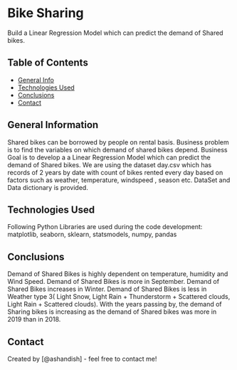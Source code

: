 # Bike Sharing 
Build a Linear Regression Model which can predict the demand of Shared bikes. 


## Table of Contents
* [General Info](#general-information)
* [Technologies Used](#technologies-used)
* [Conclusions](#conclusions)
* [Contact](#contact)


## General Information
Shared bikes can be borrowed by people on rental basis. Business problem is to find the variables on which demand of shared bikes depend.
Business Goal is to develop a a Linear Regression Model which can predict the demand of Shared bikes. 
We are using the dataset day.csv which has records of 2 years by date with count of bikes rented every day based on factors such as weather, temperature, windspeed , season etc. 
DataSet and Data dictionary is provided. 


## Technologies Used
Following Python Libraries are used during the code development: matplotlib, seaborn, sklearn, statsmodels, numpy, pandas


## Conclusions
Demand of Shared Bikes is highly dependent on temperature, humidity and Wind Speed.
Demand of Shared Bikes is more in September.
Demand of Shared Bikes increases in Winter.
Demand of Shared Bikes is less in Weather type 3( Light Snow, Light Rain + Thunderstorm + Scattered clouds, Light Rain + Scattered clouds).
With the years passing by, the demand of Sharing bikes is increasing as the demand of Shared bikes was more in 2019 than in 2018. 



## Contact
Created by [@ashandish] - feel free to contact me!
